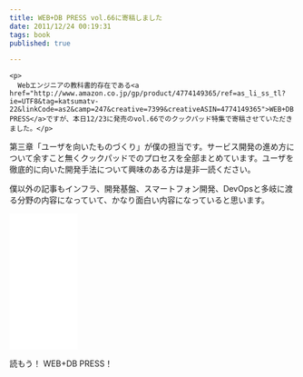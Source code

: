 ```yaml
---
title: WEB+DB PRESS vol.66に寄稿しました
date: 2011/12/24 00:19:31
tags: book
published: true

---
```


    <p>
      Webエンジニアの教科書的存在である<a href="http://www.amazon.co.jp/gp/product/4774149365/ref=as_li_ss_tl?ie=UTF8&tag=katsumatv-22&linkCode=as2&camp=247&creative=7399&creativeASIN=4774149365">WEB+DB PRESS</a>ですが、本日12/23に発売のvol.66でのクックパッド特集で寄稿させていただきました。</p>

<p>第三章「ユーザを向いたものづくり」が僕の担当です。サービス開発の進め方について余すこと無くクックパッドでのプロセスを全部まとめています。ユーザを徹底的に向いた開発手法について興味のある方は是非一読ください。</p>
    <p>僕以外の記事もインフラ、開発基盤、スマートフォン開発、DevOpsと多岐に渡る分野の内容になっていて、かなり面白い内容になっていると思います。</p>
    <p><iframe src="//rcm-jp.amazon.co.jp/e/cm?lt1=_blank&bc1=000000&IS2=1&bg1=FFFFFF&fc1=000000&lc1=0000FF&t=katsumatv-22&o=9&p=8&l=as4&m=amazon&f=ifr&ref=ss_til&asins=4774149365" width="120" height="240" scrolling="no" marginwidth="0" marginheight="0" frameborder="0"></iframe>
    </p>
    <p>読もう！ WEB+DB PRESS！</p>
